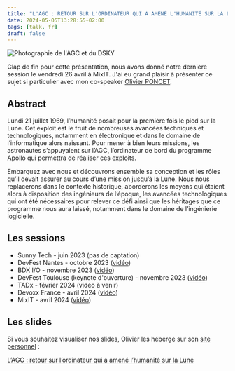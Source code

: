 ```yaml
---
title: "L'AGC : RETOUR SUR L'ORDINATEUR QUI A AMENÉ L'HUMANITÉ SUR LA LUNE"
date: 2024-05-05T13:28:55+02:00
tags: [talk, fr]
draft: false
---
```


![Photographie de l'AGC et du DSKY](1.png)

Clap de fin pour cette présentation, nous avons donné notre dernière session le vendredi 26 avril à MixIT. J'ai eu grand plaisir à présenter ce sujet si particulier avec mon co-speaker [Olivier PONCET](https://twitter.com/ponceto91). 

## Abstract

Lundi 21 juillet 1969, l’humanité posait pour la première fois le pied sur la Lune. Cet exploit est le fruit de nombreuses avancées techniques et technologiques, notamment en électronique et dans le domaine de l’informatique alors naissant. Pour mener à bien leurs missions, les astronautes s’appuyaient sur l’AGC, l’ordinateur de bord du programme Apollo qui permettra de réaliser ces exploits.

Embarquez avec nous et découvrons ensemble sa conception et les rôles qu’il devait assurer au cours d’une mission jusqu’à la Lune. Nous nous replacerons dans le contexte historique, aborderons les moyens qui étaient alors à disposition des ingénieurs de l’époque, les avancées technologiques qui ont été nécessaires pour relever ce défi ainsi que les héritages que ce programme nous aura laissé, notamment dans le domaine de l’ingénierie logicielle.

## Les sessions

- Sunny Tech - juin 2023 (pas de captation)
- DevFest Nantes - octobre 2023 ([vidéo](https://www.youtube.com/watch?v=OWmcNQj4CQs))
- BDX I/O - novembre 2023 ([vidéo](https://www.youtube.com/watch?v=y--tOhotacc))
- DevFest Toulouse (keynote d'ouverture) - novembre 2023 ([vidéo](https://www.youtube.com/watch?v=Wmqpnxb_GPE))
- TADx - février 2024 (vidéo à venir)
- Devoxx France - avril 2024 ([vidéo](https://www.youtube.com/watch?v=hnQnEfylGyo))
- MixIT - avril 2024 ([vidéo](https://www.youtube.com/watch?v=xxOK4HbBYv4))

## Les slides

Si vous souhaitez visualiser nos slides, Olivier les héberge sur son [site personnel](https://www.emaxilde.net/)&nbsp;:

[L’AGC&nbsp;: retour sur l’ordinateur qui a amené l’humanité sur la Lune](https://www.emaxilde.net/talks/l-agc-retour-sur-l-ordinateur-qui-a-amene-l-humanite-sur-la-lune/)
